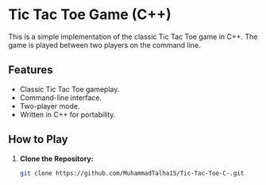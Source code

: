 # Tic Tac Toe Game (C++)

This is a simple implementation of the classic Tic Tac Toe game in C++. The game is played between two players on the command line.

## Features

- Classic Tic Tac Toe gameplay.
- Command-line interface.
- Two-player mode.
- Written in C++ for portability.

## How to Play

1. **Clone the Repository:**
   ```bash
   git clone https://github.com/MuhammadTalha15/Tic-Tac-Toe-C-.git
